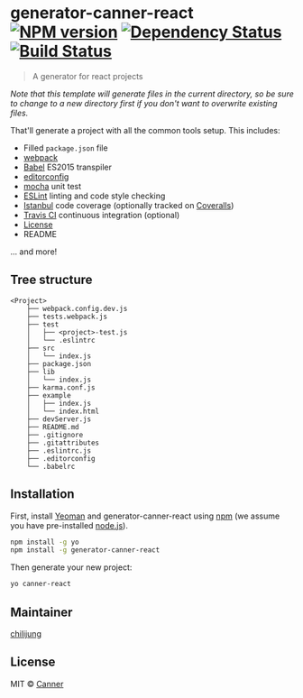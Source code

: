 # generator-canner-react [![NPM version][npm-image]][npm-url] [![Dependency Status][daviddm-image]][daviddm-url] [![Build Status](https://travis-ci.org/Canner/generator-canner-react.svg?branch=master)](https://travis-ci.org/Canner/generator-canner-react)
> A generator for react projects

*Note that this template will generate files in the current directory, so be sure to change to a new directory first if you don't want to overwrite existing files.*

That'll generate a project with all the common tools setup. This includes:

- Filled `package.json` file
- [webpack](https://webpack.github.io/) 
- [Babel](https://babeljs.io/) ES2015 transpiler
- [editorconfig](http://editorconfig.org/)
- [mocha](http://mochajs.org/) unit test
- [ESLint](http://eslint.org/) linting and code style checking
- [Istanbul](https://gotwarlost.github.io/istanbul/) code coverage (optionally tracked on [Coveralls](https://coveralls.io/))
- [Travis CI](https://travis-ci.org/) continuous integration (optional)
- [License](https://spdx.org/licenses/)
- README

... and more!

## Tree structure

```
<Project>
	├── webpack.config.dev.js
	├── tests.webpack.js
	├── test
	│   ├── <project>-test.js
	│   └── .eslintrc
	├── src
	│   └── index.js
	├── package.json
	├── lib
	│   └── index.js
	├── karma.conf.js
	├── example
	│   ├── index.js
	│   └── index.html
	├── devServer.js
	├── README.md
	├── .gitignore
	├── .gitattributes
	├── .eslintrc.js
	├── .editorconfig
	└── .babelrc
```


## Installation

First, install [Yeoman](http://yeoman.io) and generator-canner-react using [npm](https://www.npmjs.com/) (we assume you have pre-installed [node.js](https://nodejs.org/)).

```bash
npm install -g yo
npm install -g generator-canner-react
```

Then generate your new project:

```bash
yo canner-react
```
## Maintainer

[chilijung](https://github.com/chilijung)

## License

MIT © [Canner](https://github.com/canner)


[npm-image]: https://badge.fury.io/js/generator-canner-react.svg
[npm-url]: https://npmjs.org/package/generator-canner-react
[daviddm-image]: https://david-dm.org/canner/generator-canner-react.svg?theme=shields.io
[daviddm-url]: https://david-dm.org/canner/generator-canner-react
